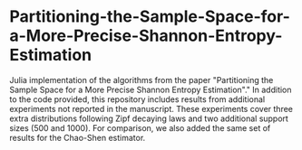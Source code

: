 # Partitioning-the-Sample-Space-for-a-More-Precise-Shannon-Entropy-Estimation
Julia implementation of the algorithms from the paper "Partitioning the Sample Space for a More Precise Shannon Entropy Estimation"."
In addition to the code provided, this repository includes results from additional experiments not reported in the manuscript. These experiments cover three extra distributions following Zipf decaying laws and two additional support sizes (500 and 1000). For comparison, we also added the same set of results for the Chao-Shen estimator. 
